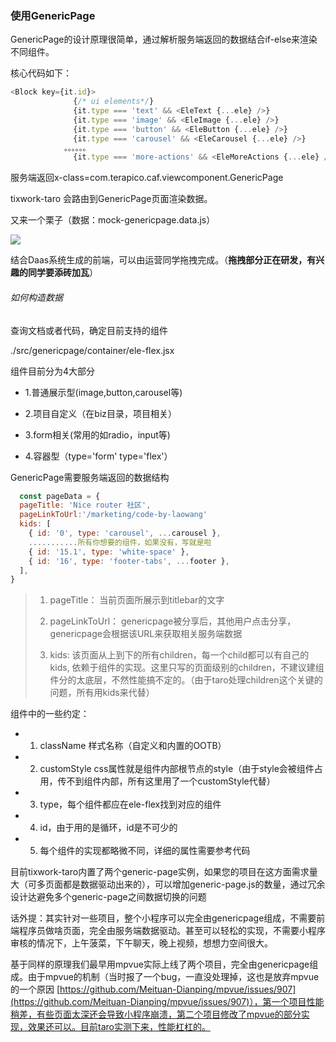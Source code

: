 ### 使用GenericPage

GenericPage的设计原理很简单，通过解析服务端返回的数据结合if-else来渲染不同组件。

核心代码如下：

```javascript
<Block key={it.id}>
              {/* ui elements*/}
              {it.type === 'text' && <EleText {...ele} />}
              {it.type === 'image' && <EleImage {...ele} />}
              {it.type === 'button' && <EleButton {...ele} />}
              {it.type === 'carousel' && <EleCarousel {...ele} />}
            。。。。。。
              {it.type === 'more-actions' && <EleMoreActions {...ele} />}</Block>
```

服务端返回x-class=com.terapico.caf.viewcomponent.GenericPage

tixwork-taro 会路由到GenericPage页面渲染数据。

又来一个栗子（数据：mock-genericpage.data.js）

![](/docs/tixwork-taro/assets/generic-page.gif)

结合Daas系统生成的前端，可以由运营同学拖拽完成。（**拖拽部分正在研发，有兴趣的同学要添砖加瓦**）

###### 如何构造数据

查询文档或者代码，确定目前支持的组件

./src/genericpage/container/ele-flex.jsx

组件目前分为4大部分

- 1.普通展示型(image,button,carousel等)

- 2.项目自定义（在biz目录，项目相关）

- 3.form相关(常用的如radio，input等)

- 4.容器型（type='form'   type='flex'）

GenericPage需要服务端返回的数据结构

```javascript
  const pageData = {
  pageTitle: 'Nice router 社区',
  pageLinkToUrl:'/marketing/code-by-laowang'
  kids: [
    { id: '0', type: 'carousel', ...carousel },
    ...........所有你想要的组件，如果没有，写就是啦
    { id: '15.1', type: 'white-space' },
    { id: '16', type: 'footer-tabs', ...footer },
  ],
}
```

> 1. pageTitle： 当前页面所展示到titlebar的文字
> 
> 2. pageLinkToUrl： genericpage被分享后，其他用户点击分享，genericpage会根据该URL来获取相关服务端数据
> 
> 3. kids: 该页面从上到下的所有children，每一个child都可以有自己的kids, 依赖于组件的实现。这里只写的页面级别的children，不建议建组件分的太底层，不然性能搞不定的。（由于taro处理children这个关键的问题，所有用kids来代替）

组件中的一些约定：

- 1. className 样式名称（自定义和内置的OOTB）

- 2. customStyle css属性就是组件内部根节点的style（由于style会被组件占用，传不到组件内部，所有这里用了一个customStyle代替）

- 3. type，每个组件都应在ele-flex找到对应的组件

- 4. id，由于用的是循环，id是不可少的

- 5. 每个组件的实现都略微不同，详细的属性需要参考代码

目前tixwork-taro内置了两个generic-page实例，如果您的项目在这方面需求量大（可多页面都是数据驱动出来的），可以增加generic-page.js的数量，通过冗余设计达避免多个generic-page之间数据切换的问题

话外提：其实针对一些项目，整个小程序可以完全由genericpage组成，不需要前端程序员做啥页面，完全由服务端数据驱动。甚至可以轻松的实现，不需要小程序审核的情况下，上午菠菜，下午聊天，晚上视频，想想力空间很大。

基于同样的原理我们最早用mpvue实际上线了两个项目，完全由genericpage组成。由于mpvue的机制（当时报了一个bug，一直没处理掉，这也是放弃mpvue的一个原因 [https://github.com/Meituan-Dianping/mpvue/issues/907](https://github.com/Meituan-Dianping/mpvue/issues/907)），第一个项目性能稍差，有些页面太深还会导致小程序崩溃，第二个项目修改了mpvue的部分实现，效果还可以。目前taro实测下来，性能杠杠的。
